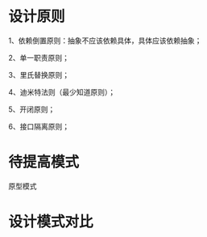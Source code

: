# 设计原则
1、依赖倒置原则：抽象不应该依赖具体，具体应该依赖抽象；<p>
2、单一职责原则；<p>
3、里氏替换原则；<p>
4、迪米特法则（最少知道原则）；<p>
5、开闭原则；<p>
6、接口隔离原则；<p>

# 待提高模式
原型模式

# 设计模式对比
